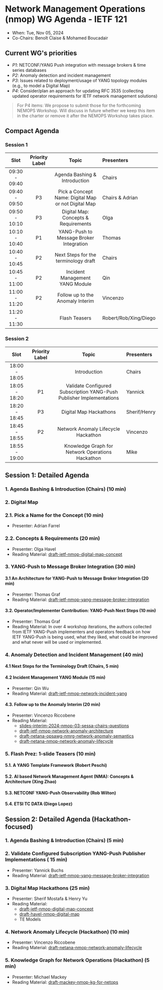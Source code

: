 # Network Management Operations (nmop) WG Agenda - IETF 121

* When: Tue, Nov 05, 2024
* Co-Chairs: Benoît Claise & Mohamed Boucadair

## Current WG's priorities

* *P1*: NETCONF/YANG Push integration with message brokers & time series databases
* *P2*: Anomaly detection and incident management
* *P3*: Issues related to deployment/usage of YANG topology modules (e.g., to model a Digital Map)
* *P4*: Consider/plan an approach for updating RFC 3535 (collecting updated operator requirements for IETF network management solutions)

> For P4 items: We propose to submit those for the forthcoming NEMOPS Workshop. Will discuss in future whether we keep this item in the charter or remove it
> after the NEMOPS Workshop takes place.

## Compact Agenda

### Session 1

| Slot          | Priority Label |Topic                                    | Presenters            |
|:-------------:|:--------------:|:---------------------------------------:|:----------------------|
| 09:30 - 09:40 |                | Agenda Bashing & Introduction           | Chairs                |
| 09:40 - 09:50 |P3              | Pick a Concept Name: Digital Map or not Digital Map | Chairs & Adrian       |
| 09:50 - 10:10 |P3              | Digital Map: Concepts & Requirements    | Olga                  |
| 10:10 - 10:40 |P1              | YANG-Push to Message Broker Integration | Thomas                |
| 10:40 - 10:45 |P2              | Next Steps for the terminology draft    | Chairs                |
| 10:45 - 11:00 |P2              | Incident Management YANG Module         | Qin                   |
| 11:00 - 11:20 |P2              | Follow up to the Anomaly Interim        | Vincenzo              |
| 11:20 - 11:30 |                | Flash Teasers                           | Robert/Rob/Xing/Diego |

### Session 2

| Slot          | Priority Label |Topic                                    | Presenters |
|:-------------:|:--------------:|:---------------------------------------:|:-----------|
| 18:00 - 18:05 |                | Introduction                            | Chairs     |
| 18:05 - 18:20 |P1              | Validate Configured Subscription YANG-Push Publisher Implementations | Yannick     |
| 18:20 - 18:45 |P3              | Digital Map Hackathons | Sherif/Henry     |
| 18:45 - 18:55 |P2              | Network Anomaly Lifecycle Hackathon | Vincenzo      |
| 18:55 - 19:00 |                | Knowledge Graph for Network Operations Hackathon | Mike     |


## Session 1: Detailed Agenda

### 1. Agenda Bashing & Introduction (Chairs) (10 min)

### 2. Digital Map

### 2.1. Pick a Name for the Concept (10 min)

 * Presenter: Adrian Farrel

### 2.2. Concepts & Requirements (20 min)

 * Presenter: Olga Havel
 * Reading Material: [draft-ietf-nmop-digital-map-concept](https://datatracker.ietf.org/doc/draft-ietf-nmop-digital-map-concept/)
   
### 3. YANG-Push to Message Broker Integration (30 min)

#### 3.1 An Architecture for YANG-Push to Message Broker Integration (20 min)

 * Presenter: Thomas Graf
 * Reading Material: [draft-ietf-nmop-yang-message-broker-integration](https://datatracker.ietf.org/doc/draft-ietf-nmop-yang-message-broker-integration/)

#### 3.2. Operator/Implementer Contribution: YANG-Push Next Steps  (10 min)

 * Presenter: Thomas Graf
 * Reading Material: In over 4 workshop iterations, the authors collected from IETF YANG-Push implementers and operators feedback on how IETF YANG-Push is being used, what they liked, what could be improved and what never will be used or implemented.

### 4. Anomaly Detection and Incident Management (40 min)

#### 4.1 Next Steps for the Terminology Draft (Chairs, 5 min)

#### 4.2 Incident Management YANG Module (15 min)

 * Presenter: Qin Wu
 * Reading Material: [draft-ietf-nmop-network-incident-yang](https://datatracker.ietf.org/doc/draft-ietf-nmop-network-incident-yang/)

#### 4.3. Follow up to the Anomaly Interim  (20 min)

 * Presenter: Vincenzo Riccobene
 * Reading Material:
   + [slides-interim-2024-nmop-03-sessa-chairs-questions](https://datatracker.ietf.org/meeting/interim-2024-nmop-03/materials/slides-interim-2024-nmop-03-sessa-chairs-questions-00)
   + [draft-ietf-nmop-network-anomaly-architecture](https://datatracker.ietf.org/doc/draft-ietf-nmop-network-anomaly-architecture/)
   + [draft-netana-opsawg-nmrg-network-anomaly-semantics](https://datatracker.ietf.org/doc/draft-netana-opsawg-nmrg-network-anomaly-semantics/)
   + [draft-netana-nmop-network-anomaly-lifecycle](https://datatracker.ietf.org/doc/draft-netana-nmop-network-anomaly-lifecycle/)

### 5. Flash Prez: 1-slide Teasers (10 min)

#### 5.1. A YANG Template Framework (Robert Peschi)
#### 5.2. AI based Network Management Agent (NMA): Concepts & Architecture (Xing Zhao)
#### 5.3. NETCONF YANG-Push Observability (Rob Wilton)
#### 5.4. ETSI TC DATA (Diego Lopez)


## Session 2: Detailed Agenda (Hackathon-focused)

### 1. Agenda Bashing & Introduction (Chairs) (5 min)

### 2. Validate Configured Subscription YANG-Push Publisher Implementations ( 15 min)

* Presenter: Yannick Buchs
* Reading Material: [draft-ietf-nmop-yang-message-broker-integration](https://datatracker.ietf.org/doc/draft-ietf-nmop-yang-message-broker-integration/)

### 3. Digital Map Hackathons (25 min)

 * Presenter: Sherif Mostafa & Henry Yu
  * Reading Material:
     + [draft-ietf-nmop-digital-map-concept](https://datatracker.ietf.org/doc/draft-ietf-nmop-digital-map-concept/) 
     + [draft-havel-nmop-digital-map](https://datatracker.ietf.org/doc/draft-havel-nmop-digital-map/)
     + TE Models

### 4. Network Anomaly Lifecycle (Hackathon) (10 min)

 * Presenter: Vincenzo Riccobene
  * Reading Material: [draft-netana-nmop-network-anomaly-lifecycle](https://datatracker.ietf.org/doc/draft-netana-nmop-network-anomaly-lifecycle/)

### 5. Knowledge Graph for Network Operations (Hackathon) (5 min)

 * Presenter: Michael Mackey
  * Reading Material: [draft-mackey-nmop-kg-for-netops](https://datatracker.ietf.org/doc/draft-mackey-nmop-kg-for-netops/)
